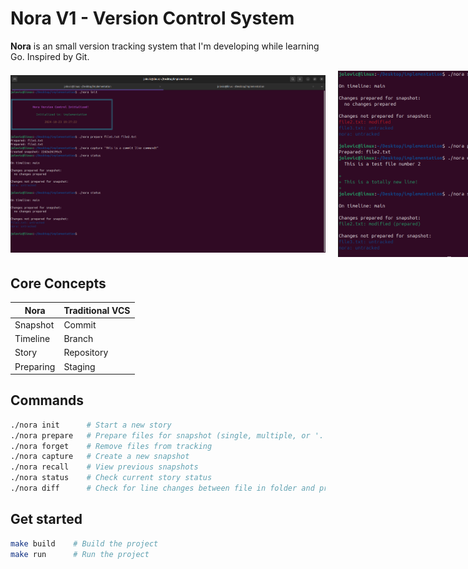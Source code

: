 # Nora V1 - Version Control System

**Nora** is an small version tracking system that I'm developing while learning Go.
Inspired by Git.

<div style="display: flex; align-items: center; gap: 20px;">
    <img src="./commands1.png" width="600" alt="Nora Commands Overview">
    <img src="./commands2.png" width="300" alt="Nora Additional Commands">
</div>

## Core Concepts

| Nora      | Traditional VCS |
| --------- | --------------- |
| Snapshot  | Commit          |
| Timeline  | Branch          |
| Story     | Repository      |
| Preparing | Staging         |

## Commands

```bash
./nora init      # Start a new story
./nora prepare   # Prepare files for snapshot (single, multiple, or '.' for all)
./nora forget    # Remove files from tracking
./nora capture   # Create a new snapshot
./nora recall    # View previous snapshots
./nora status    # Check current story status
./nora diff      # Check for line changes between file in folder and prepared file. (Myers algorithm)
```

## Get started

```bash
make build    # Build the project
make run      # Run the project
```

